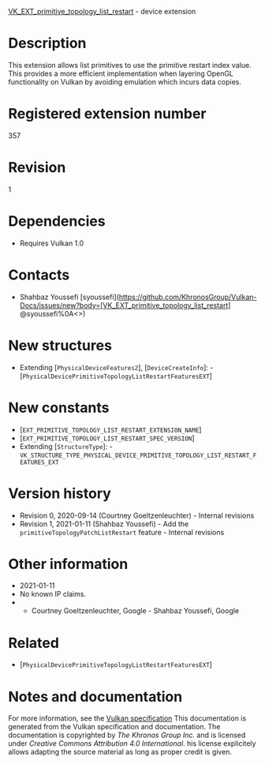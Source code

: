 [VK_EXT_primitive_topology_list_restart](https://www.khronos.org/registry/vulkan/specs/1.3-extensions/man/html/VK_EXT_primitive_topology_list_restart.html) - device extension

# Description
This extension allows list primitives to use the primitive restart index
value.
This provides a more efficient implementation when layering OpenGL
functionality on Vulkan by avoiding emulation which incurs data copies.

# Registered extension number
357

# Revision
1

# Dependencies
- Requires Vulkan 1.0

# Contacts
- Shahbaz Youssefi [syoussefi](https://github.com/KhronosGroup/Vulkan-Docs/issues/new?body=[VK_EXT_primitive_topology_list_restart] @syoussefi%0A<<Here describe the issue or question you have about the VK_EXT_primitive_topology_list_restart extension>>)

# New structures
- Extending [`PhysicalDeviceFeatures2`], [`DeviceCreateInfo`]:  - [`PhysicalDevicePrimitiveTopologyListRestartFeaturesEXT`]

# New constants
- [`EXT_PRIMITIVE_TOPOLOGY_LIST_RESTART_EXTENSION_NAME`]
- [`EXT_PRIMITIVE_TOPOLOGY_LIST_RESTART_SPEC_VERSION`]
- Extending [`StructureType`]:  - `VK_STRUCTURE_TYPE_PHYSICAL_DEVICE_PRIMITIVE_TOPOLOGY_LIST_RESTART_FEATURES_EXT`

# Version history
- Revision 0, 2020-09-14 (Courtney Goeltzenleuchter)  - Internal revisions 
- Revision 1, 2021-01-11 (Shahbaz Youssefi)  - Add the `primitiveTopologyPatchListRestart` feature  - Internal revisions

# Other information
* 2021-01-11
* No known IP claims.
*   - Courtney Goeltzenleuchter, Google  - Shahbaz Youssefi, Google

# Related
- [`PhysicalDevicePrimitiveTopologyListRestartFeaturesEXT`]

# Notes and documentation
For more information, see the [Vulkan specification](https://www.khronos.org/registry/vulkan/specs/1.3-extensions/html/vkspec.html)
This documentation is generated from the Vulkan specification and documentation.
The documentation is copyrighted by *The Khronos Group Inc.* and is licensed under *Creative Commons Attribution 4.0 International*.
his license explicitely allows adapting the source material as long as proper credit is given.
        